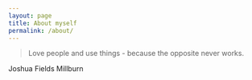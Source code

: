 ```yaml
---
layout: page
title: About myself
permalink: /about/
---
```


> Love people and use things - because the opposite never works.

Joshua Fields Millburn
